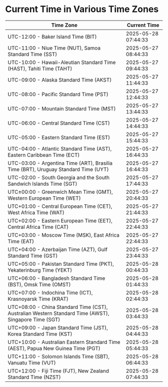 # Current Time in Various Time Zones

| Time Zone | Current Time |
|-----------|--------------|
| UTC-12:00 - Baker Island Time (BIT) | 2025-05-28 07:44:33 |
| UTC-11:00 - Niue Time (NUT), Samoa Standard Time (SST) | 2025-05-27 08:44:33 |
| UTC-10:00 - Hawaii-Aleutian Standard Time (HAST), Tahiti Time (TAHT) | 2025-05-27 09:44:33 |
| UTC-09:00 - Alaska Standard Time (AKST) | 2025-05-27 11:44:33 |
| UTC-08:00 - Pacific Standard Time (PST) | 2025-05-27 12:44:33 |
| UTC-07:00 - Mountain Standard Time (MST) | 2025-05-27 13:44:33 |
| UTC-06:00 - Central Standard Time (CST) | 2025-05-27 14:44:33 |
| UTC-05:00 - Eastern Standard Time (EST) | 2025-05-27 15:44:33 |
| UTC-04:00 - Atlantic Standard Time (AST), Eastern Caribbean Time (ECT) | 2025-05-27 16:44:33 |
| UTC-03:00 - Argentina Time (ART), Brasília Time (BRT), Uruguay Standard Time (UYT) | 2025-05-27 16:44:33 |
| UTC-02:00 - South Georgia and the South Sandwich Islands Time (SGT) | 2025-05-27 17:44:33 |
| UTC±00:00 - Greenwich Mean Time (GMT), Western European Time (WET) | 2025-05-27 20:44:33 |
| UTC+01:00 - Central European Time (CET), West Africa Time (WAT) | 2025-05-27 21:44:33 |
| UTC+02:00 - Eastern European Time (EET), Central Africa Time (CAT) | 2025-05-27 22:44:33 |
| UTC+03:00 - Moscow Time (MSK), East Africa Time (EAT) | 2025-05-27 22:44:33 |
| UTC+04:00 - Azerbaijan Time (AZT), Gulf Standard Time (GST) | 2025-05-27 23:44:33 |
| UTC+05:00 - Pakistan Standard Time (PKT), Yekaterinburg Time (YEKT) | 2025-05-28 00:44:33 |
| UTC+06:00 - Bangladesh Standard Time (BST), Omsk Time (OMST) | 2025-05-28 01:44:33 |
| UTC+07:00 - Indochina Time (ICT), Krasnoyarsk Time (KRAT) | 2025-05-28 02:44:33 |
| UTC+08:00 - China Standard Time (CST), Australian Western Standard Time (AWST), Singapore Time (SGT) | 2025-05-28 03:44:33 |
| UTC+09:00 - Japan Standard Time (JST), Korea Standard Time (KST) | 2025-05-28 04:44:33 |
| UTC+10:00 - Australian Eastern Standard Time (AEST), Papua New Guinea Time (PGT) | 2025-05-28 05:44:33 |
| UTC+11:00 - Solomon Islands Time (SBT), Vanuatu Time (VUT) | 2025-05-28 06:44:33 |
| UTC+12:00 - Fiji Time (FJT), New Zealand Standard Time (NZST) | 2025-05-28 07:44:33 |
